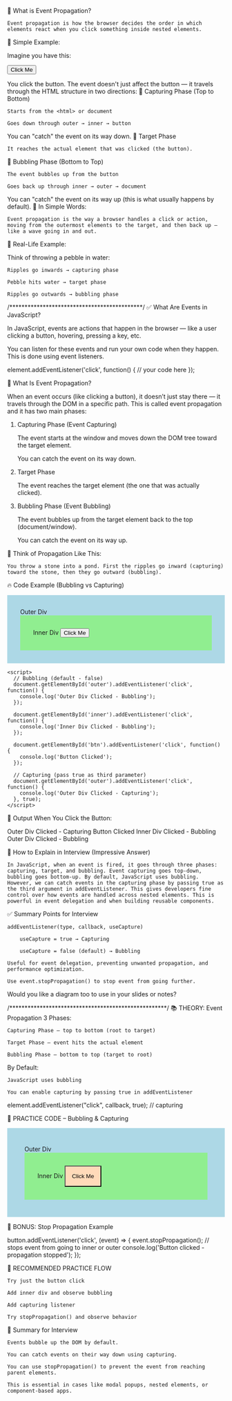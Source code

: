 🧠 What is Event Propagation?

    Event propagation is how the browser decides the order in which elements react when you click something inside nested elements.

🎯 Simple Example:

Imagine you have this:

<div id="outer">
  <div id="inner">
    <button id="btn">Click Me</button>
  </div>
</div>

You click the button. The event doesn't just affect the button — it travels through the HTML structure in two directions:
🔽 Capturing Phase (Top to Bottom)

    Starts from the <html> or document

    Goes down through outer → inner → button

You can "catch" the event on its way down.
🎯 Target Phase

    It reaches the actual element that was clicked (the button).

🔼 Bubbling Phase (Bottom to Top)

    The event bubbles up from the button

    Goes back up through inner → outer → document

You can "catch" the event on its way up (this is what usually happens by default).
📝 In Simple Words:

    Event propagation is the way a browser handles a click or action, moving from the outermost elements to the target, and then back up — like a wave going in and out.

🧪 Real-Life Example:

Think of throwing a pebble in water:

    Ripples go inwards → capturing phase

    Pebble hits water → target phase

    Ripples go outwards → bubbling phase
/********************************************/
✅ What Are Events in JavaScript?

In JavaScript, events are actions that happen in the browser — like a user clicking a button, hovering, pressing a key, etc.

You can listen for these events and run your own code when they happen. This is done using event listeners.

element.addEventListener('click', function() {
  // your code here
});

🔁 What Is Event Propagation?

When an event occurs (like clicking a button), it doesn’t just stay there — it travels through the DOM in a specific path. This is called event propagation and it has two main phases:
1. Capturing Phase (Event Capturing)

    The event starts at the window and moves down the DOM tree toward the target element.

    You can catch the event on its way down.

2. Target Phase

    The event reaches the target element (the one that was actually clicked).

3. Bubbling Phase (Event Bubbling)

    The event bubbles up from the target element back to the top (document/window).

    You can catch the event on its way up.

🧠 Think of Propagation Like This:

    You throw a stone into a pond. First the ripples go inward (capturing) toward the stone, then they go outward (bubbling).

🔥 Code Example (Bubbling vs Capturing)

<!DOCTYPE html>
<html>
  <head>
    <title>Event Propagation</title>
  </head>
  <body>
    <div id="outer" style="padding: 30px; background: lightblue;">
      Outer Div
      <div id="inner" style="padding: 30px; background: lightgreen;">
        Inner Div
        <button id="btn">Click Me</button>
      </div>
    </div>

    <script>
      // Bubbling (default - false)
      document.getElementById('outer').addEventListener('click', function() {
        console.log('Outer Div Clicked - Bubbling');
      });

      document.getElementById('inner').addEventListener('click', function() {
        console.log('Inner Div Clicked - Bubbling');
      });

      document.getElementById('btn').addEventListener('click', function() {
        console.log('Button Clicked');
      });

      // Capturing (pass true as third parameter)
      document.getElementById('outer').addEventListener('click', function() {
        console.log('Outer Div Clicked - Capturing');
      }, true);
    </script>
  </body>
</html>

🧾 Output When You Click the Button:

Outer Div Clicked - Capturing
Button Clicked
Inner Div Clicked - Bubbling
Outer Div Clicked - Bubbling

💬 How to Explain in Interview (Impressive Answer)

    In JavaScript, when an event is fired, it goes through three phases: capturing, target, and bubbling. Event capturing goes top-down, bubbling goes bottom-up. By default, JavaScript uses bubbling. However, we can catch events in the capturing phase by passing true as the third argument in addEventListener. This gives developers fine control over how events are handled across nested elements. This is powerful in event delegation and when building reusable components.

✅ Summary Points for Interview

    addEventListener(type, callback, useCapture)

        useCapture = true → Capturing

        useCapture = false (default) → Bubbling

    Useful for event delegation, preventing unwanted propagation, and performance optimization.

    Use event.stopPropagation() to stop event from going further.

Would you like a diagram too to use in your slides or notes?

/****************************************************/
📚 THEORY: Event Propagation
3 Phases:

    Capturing Phase – top to bottom (root to target)

    Target Phase – event hits the actual element

    Bubbling Phase – bottom to top (target to root)

By Default:

    JavaScript uses bubbling

    You can enable capturing by passing true in addEventListener

element.addEventListener("click", callback, true); // capturing

🧪 PRACTICE CODE – Bubbling & Capturing

<!DOCTYPE html>
<html>
<head>
  <title>Event Propagation</title>
  <style>
    .outer {
      padding: 40px;
      background-color: lightblue;
    }
    .inner {
      padding: 30px;
      background-color: lightgreen;
    }
    .button {
      padding: 15px;
      background-color: peachpuff;
      cursor: pointer;
    }
  </style>
</head>
<body>
  <div class="outer" id="outerDiv">
    Outer Div
    <div class="inner" id="innerDiv">
      Inner Div
      <button class="button" id="targetBtn">Click Me</button>
    </div>
  </div>

  <script>
    const outer = document.getElementById('outerDiv');
    const inner = document.getElementById('innerDiv');
    const button = document.getElementById('targetBtn');

    // BUBBLING (default: false)
    outer.addEventListener('click', () => {
      console.log('Outer Div - BUBBLING');
    });

    inner.addEventListener('click', () => {
      console.log('Inner Div - BUBBLING');
    });

    button.addEventListener('click', () => {
      console.log('Button Clicked');
    });

    // CAPTURING (third param: true)
    outer.addEventListener('click', () => {
      console.log('Outer Div - CAPTURING');
    }, true);
  </script>
</body>
</html>

🛑 BONUS: Stop Propagation Example

button.addEventListener('click', (event) => {
  event.stopPropagation(); // stops event from going to inner or outer
  console.log('Button clicked - propagation stopped');
});

📝 RECOMMENDED PRACTICE FLOW

    Try just the button click

    Add inner div and observe bubbling

    Add capturing listener

    Try stopPropagation() and observe behavior

📌 Summary for Interview

    Events bubble up the DOM by default.

    You can catch events on their way down using capturing.

    You can use stopPropagation() to prevent the event from reaching parent elements.

    This is essential in cases like modal popups, nested elements, or component-based apps.